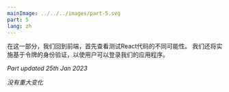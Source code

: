 ```yaml
---
mainImage: ../../../images/part-5.svg
part: 5
lang: zh
---
```


<div class="intro">

<!-- In this part we return to the frontend, first looking at different possibilities for testing the React code.  We will also implement token based authentication which will enable users to log in to our application.-->
在这一部分，我们回到前端，首先查看测试React代码的不同可能性。 我们还将实施基于令牌的身份验证，以使用户可以登录我们的应用程序。

<i>Part updated 25th Jan 2023</i>
<!-- - <i>No major changes</i>-->
<i>没有重大变化</i>

</div>
